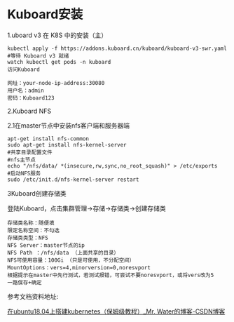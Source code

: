 # Kuboard安装

1.uboard v3 在 K8S 中的安装（主）

```
kubectl apply -f https://addons.kuboard.cn/kuboard/kuboard-v3-swr.yaml
#等待 Kuboard v3 就绪
watch kubectl get pods -n kuboard
访问Kuboard

网址：your-node-ip-address:30080
用户名：admin
密码：Kuboard123

```

2.Kuboard NFS

2.1在master节点中安装nfs客户端和服务器端

```
apt-get install nfs-common
sudo apt-get install nfs-kernel-server
#共享目录配置文件
#nfs主节点
echo "/nfs/data/ *(insecure,rw,sync,no_root_squash)" > /etc/exports
#启动NFS服务
sudo /etc/init.d/nfs-kernel-server restart

```

3Kuboard创建存储类

登陆Kuboard，点击集群管理->存储->存储类->创建存储类

```
存储类名称：随便填
限定名称空间：不勾选
存储类类型：NFS
NFS Server：master节点的ip
NFS Path ：/nfs/data （上面共享的目录）
NFS可使用容量：100Gi （只是可使用，不分配空间）
MountOptions：vers=4,minorversion=0,noresvport
根据提示在master中先行测试，若测试报错，可尝试不要noresvport，或将vers改为5
一路保存+确定
```

参考文档资料地址:

[在ubuntu18.04上搭建kubernetes（保姆级教程）_Mr. Water的博客-CSDN博客](https://blog.csdn.net/narcissus2_/article/details/119423389) 